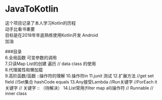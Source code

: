 # JavaToKotlin
这个项目记录了本人学习Kotlin的历程<br />
动手比看书重要 <br />
目标是在2018年年底熟练使用Kotlin开发 Android<br />
加油  


###目录  
6.全局函数 可变参数的调用  
7.只读Map List的创建 遍历 // data class 的使用  
8.代理属性和懒加载  
9.高阶函数/函数 ::操作符的理解
10.操作符in 
11.junit 测试
12.扩展方法 //get set field //Set集合 hashCode equals
13.Any接受Lambda //Run关键字 //ForEach it 关键字 // 关键字 :: （待解决）
14.List常用(filter map all)操作符 // Runnable // inner class